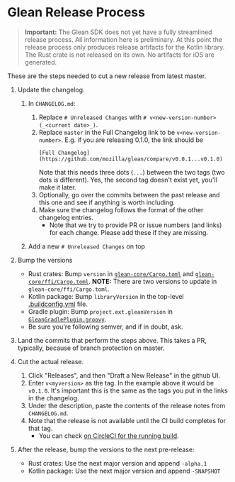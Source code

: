 # Glean Release Process

> **Important:** The Glean SDK does not yet have a fully streamlined release process. All information here is preliminary.
> At this point the release process only produces release artifacts for the Kotlin library.
> The Rust crate is not released on its own. No artifacts for iOS are generated.

These are the steps needed to cut a new release from latest master.

1. Update the changelog.
    1. In `CHANGELOG.md`:
        1. Replace `# Unreleased Changes` with `# v<new-version-number> (_<current date>_)`.
        2. Replace `master` in the Full Changelog link to be `v<new-version-number>`. E.g. if you are releasing 0.1.0, the link should be
            ```
            [Full Changelog](https://github.com/mozilla/glean/compare/v0.0.1...v0.1.0)
            ```
            Note that this needs three dots (`...`) between the two tags (two dots is different). Yes, the second tag doesn't exist yet, you'll make it later.
        3. Optionally, go over the commits between the past release and this one and see if anything is worth including.
        4. Make sure the changelog follows the format of the other changelog entries.
            - Note that we try to provide PR or issue numbers (and links) for each change. Please add these if they are missing.

    2. Add a new `# Unreleased Changes` on top

2. Bump the versions
    * Rust crates: Bump `version` in [`glean-core/Cargo.toml`](https://github.com/mozilla/glean/blob/master/glean-core/Cargo.toml) and [`glean-core/ffi/Cargo.toml`](https://github.com/mozilla/glean/blob/master/glean-core/ffi/Cargo.toml).  **NOTE:** There are two versions to update in `glean-core/ffi/Cargo.toml`.
    * Kotlin package: Bump `libraryVersion` in the top-level [.buildconfig.yml](https://github.com/mozilla/glean/blob/master/.buildconfig.yml) file.
    * Gradle plugin: Bump `project.ext.gleanVersion` in [`GleanGradlePlugin.groovy`](https://github.com/mozilla/glean/blob/master/gradle-plugin/src/main/groovy/mozilla/telemetry/glean-gradle-plugin/GleanGradlePlugin.groovy).
    * Be sure you're following semver, and if in doubt, ask.
3. Land the commits that perform the steps above. This takes a PR, typically, because of branch protection on master.
4. Cut the actual release.
    1. Click "Releases", and then "Draft a New Release" in the github UI.
    2. Enter `v<myversion>` as the tag. In the example above it would be `v0.1.0`. It's important this is the same as the tags you put in the links in the changelog.
    3. Under the description, paste the contents of the release notes from `CHANGELOG.md`.
    4. Note that the release is not available until the CI build completes for that tag.
        - You can check [on CircleCI for the running build](https://circleci.com/gh/mozilla/glean).
5. After the release, bump the versions to the next pre-release:
    * Rust crates: Use the next major version and append `-alpha.1`
    * Kotlin package: Use the next major version and append `-SNAPSHOT`

